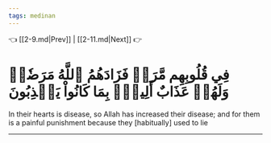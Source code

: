 ```yaml
---
tags: medinan
---
```


👈 [[2-9.md|Prev]] | [[2-11.md|Next]] 👉

# فِي قُلُوبِهِم مَّرَضٞ فَزَادَهُمُ ٱللَّهُ مَرَضٗاۖ وَلَهُمۡ عَذَابٌ أَلِيمُۢ بِمَا كَانُواْ يَكۡذِبُونَ

In their hearts is disease, so Allah has increased their disease; and for them is a painful punishment because they [habitually] used to lie

---

